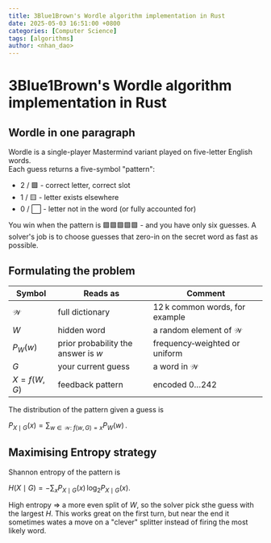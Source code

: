 ```yaml
---
title: 3Blue1Brown's Wordle algorithm implementation in Rust
date: 2025-05-03 16:51:00 +0800
categories: [Computer Science]
tags: [algorithms]     
author: <nhan_dao>
---
```


# 3Blue1Brown's Wordle algorithm implementation in Rust

## Wordle in one paragraph

Wordle is a single-player Mastermind variant played on five-letter English words.<br>
Each guess returns a five-symbol "pattern":
* 2 / 🟩 - correct letter, correct slot
* 1 / 🟨 - letter exists elsewhere
* 0 / ⬜ - letter not in the word (or fully accounted for)

You win when the pattern is 🟩🟩🟩🟩🟩 - and you have only six guesses.
A solver's job is to choose guesses that zero-in on the secret word as fast as possible.

## Formulating the problem 

| Symbol        | Reads as                            | Comment                           |
| ------------- | ----------------------------------- | --------------------------------- |
| $\mathcal{W}$ | full dictionary                     | 12 k common words, for example    |
| $W$           | hidden word                         | a random element of $\mathcal{W}$ |
| $P_W(w)$      | prior probability the answer is *w* | frequency‑weighted or uniform     |
| $G$           | your current guess                  | a word in $\mathcal{W}$           |
| $X = f(W,G)$  | feedback pattern                    | encoded $0 \dots 242$             |

The distribution of the pattern given a guess is

$P_{X\mid G}(x)=\sum_{w\in\mathcal W:\;f(w,G)=x} P_W(w)\,.$

## Maximising Entropy strategy

Shannon entropy of the pattern is

$H(X\mid G)= -\sum_x P_{X\mid G}(x)\,\log_2 P_{X\mid G}(x).$

High entropy => a more even split of $W$, so the solver pick sthe guess with the largest $H$. This works great on the first turn, but near the end it sometimes wates a move on a "clever" splitter instead of firing the most likely word.
